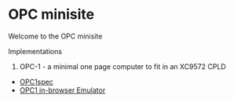 OPC minisite
============

Welcome to the OPC minisite

Implementations

  1. OPC-1 - a minimal one page computer to fit in an XC9572 CPLD
   * [OPC1spec](https://revaldinho.github.io/opc/opc1spec.html)
   * [OPC1 in-browser Emulator](https://revaldinho.github.io/opc/opcjsemu.html)


